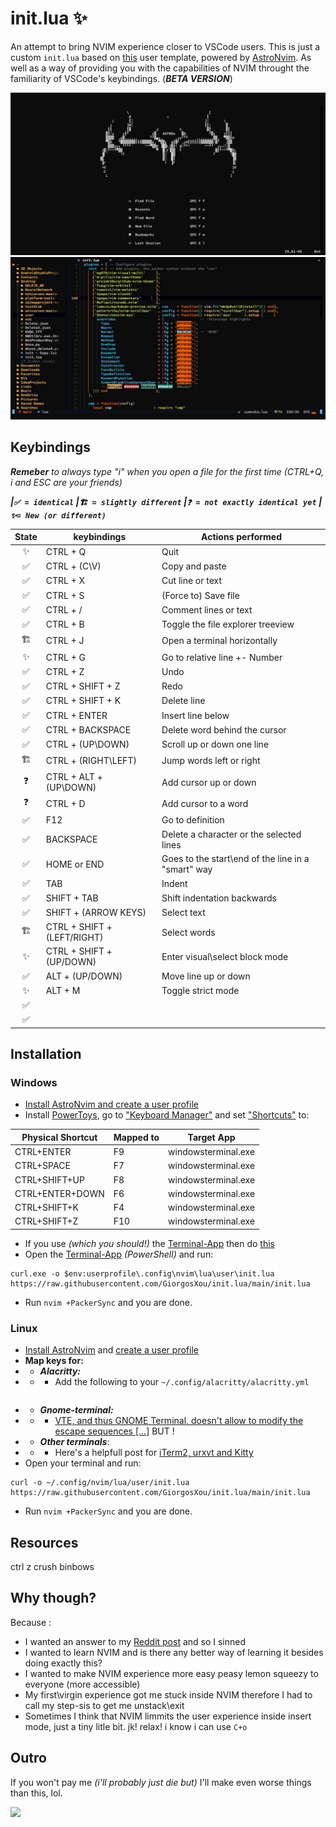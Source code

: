 # init.lua ✨
An attempt to bring NVIM experience closer to VSCode users. This is just a custom `init.lua` based on [this][11] user template, powered by [AstroNvim][12]. As well as a way of providing you with the capabilities of NVIM throught the familiarity of VSCode's keybindings. (***BETA VERSION***)

<div align="center"><p>
<img src=".\images\1.jpg"/>
<img src=".\images\2.jpg"/>
</p></div>


## Keybindings
***Remeber*** *to always type "i" when you open a file for the first time (CTRL+Q, i and ESC are your friends)*

***|`✅ = identical` |`🏗️ = slightly different` |`❓ = not exactly identical yet` |`✨= New (or different)`***

|State|         keybindings         |                  Actions performed                 |
| :-: | --------------------------- | -------------------------------------------------- |
|  ✨ | CTRL + Q                    | Quit                                               |
|  ✅ | CTRL + (C\V)                | Copy and paste                                     |
|  ✅ | CTRL + X                    | Cut line or text                                   |
|  ✅ | CTRL + S                    | (Force to) Save file                               |
|  ✅ | CTRL + /                    | Comment lines or text                              |
|  ✅ | CTRL + B                    | Toggle the file explorer treeview                  |
|  🏗️ | CTRL + J                    | Open a terminal horizontally                       |
|  ✨ | CTRL + G                    | Go to relative line +- Number                      |
|  ✅ | CTRL + Z                    | Undo                                               |
|  ✅ | CTRL + SHIFT + Z            | Redo                                               |
|  ✅ | CTRL + SHIFT + K            | Delete line                                        |
|  ✅ | CTRL + ENTER                | Insert line below                                  |
|  ✅ | CTRL + BACKSPACE            | Delete word behind the cursor                      |
|  ✅ | CTRL + (UP\DOWN)            | Scroll up or down one line                         |
|  🏗️ | CTRL + (RIGHT\LEFT)         | Jump words left or right                           |
|  ❓ | CTRL + ALT + (UP\DOWN)      | Add cursor up or down                              |
|  ❓ | CTRL + D                    | Add cursor to a word                               |
|  ✅ | F12                         | Go to definition                                   |
|  ✅ | BACKSPACE                   | Delete a character or the selected lines           |
|  ✅ | HOME or END                 | Goes to the start\end of the line in a "smart" way |
|  ✅ | TAB                         | Indent                                             |
|  ✅ | SHIFT + TAB                 | Shift indentation backwards                        |
|  ✅ | SHIFT + (ARROW KEYS)        | Select text                                        |
|  🏗️ | CTRL + SHIFT + (LEFT/RIGHT) | Select words                                       |
|  ✨ | CTRL + SHIFT + (UP/DOWN)    | Enter visual\select block mode                     |
|  ✅ | ALT + (UP/DOWN)             | Move line up or down                               |
|  ✨ | ALT + M                     | Toggle strict mode                                 |
|  ✅ |||
|  ✅ |||



## Installation
### Windows
* [Install AstroNvim and create a user profile][0] 
* Install [PowerToys][4], go to ["Keyboard Manager"][5] and set ["Shortcuts"][6] to:

| Physical Shortcut | Mapped to |     Target App      |
| ----------------- | --------- | ------------------- |
| CTRL+ENTER        | F9        | windowsterminal.exe |
| CTRL+SPACE        | F7        | windowsterminal.exe |
| CTRL+SHIFT+UP     | F8        | windowsterminal.exe |
| CTRL+ENTER+DOWN   | F6        | windowsterminal.exe |
| CTRL+SHIFT+K      | F4        | windowsterminal.exe |
| CTRL+SHIFT+Z      | F10       | windowsterminal.exe |


* If you use *(which you should!)* the [Terminal-App][3] then do [this][7]
* Open the [Terminal-App][3] *(PowerShell)* and run:
```terminal
curl.exe -o $env:userprofile\.config\nvim\lua\user\init.lua https://raw.githubusercontent.com/GiorgosXou/init.lua/main/init.lua
```
* Run `nvim +PackerSync` and you are done.

### Linux
* [Install AstroNvim][1] and [create a user profile][2]
* **Map keys for:**
* * ***Alacritty:***
* * * Add the following to your `~/.config/alacritty/alacritty.yml`
```yml

```
* * ***Gnome-terminal:***
* * * [VTE, and thus GNOME Terminal, doesn't allow to modify the escape sequences  [...]][8] BUT !
* * ***Other terminals***:
* * * Here's a helpfull post for [iTerm2, urxvt and Kitty][9]
* Open your terminal and run:
```terminal
curl -o ~/.config/nvim/lua/user/init.lua https://raw.githubusercontent.com/GiorgosXou/init.lua/main/init.lua
```
* Run `nvim +PackerSync` and you are done.


## Resources
ctrl z crush binbows

## Why though?
Because :
* I wanted an answer to my [Reddit post][10] and so I sinned
* I wanted to learn NVIM and is there any better way of learning it besides doing exactly this?
* I wanted to make NVIM experience more easy peasy lemon squeezy to everyone (more accessible)
* My first\virgin experience got me stuck inside NVIM therefore I had to call my step-sis to get me unstack\exit
* Sometimes I think that NVIM limmits the user experience inside insert mode, just a tiny litle bit. jk! relax! i know i can use `C+o`


## Outro
If you won't pay me *(i'll probably just die but)* I'll make even worse things than this, lol.

<img src="https://img.shields.io/github/last-commit/GiorgosXou/init.lua?color=%4dc71f&label=Last%20Commit%20Suicide&logo=github&style=flat-square"/>



<!--
    https://github.com/neovim/neovim/issues/8139 
    if this goes well i might consider making an init for every terminal?
-->

[0]:  https://github.com/GiorgosXou/Random-stuff/blob/main/Notes/note3.md
[1]:  https://github.com/AstroNvim/AstroNvim#%EF%B8%8F-installation
[2]:  https://astronvim.github.io/configuration/manage_user_config
[3]:  https://apps.microsoft.com/store/detail/windows-terminal/9N0DX20HK701
[4]:  https://apps.microsoft.com/store/detail/microsoft-powertoys/XP89DCGQ3K6VLD
[5]:  https://docs.microsoft.com/en-us/windows/powertoys/keyboard-manager
[6]:  https://docs.microsoft.com/en-us/windows/powertoys/keyboard-manager#remap-shortcuts
[7]:  https://stackoverflow.com/a/65109836/11465149
[8]:  https://askubuntu.com/a/1414453/1425586
[9]:  https://stackoverflow.com/a/42461580/11465149
[10]: https://www.reddit.com/r/neovim/comments/rup7no/vscode_keybinding_in_nvim/
[11]: https://github.com/AstroNvim/AstroNvim/tree/main/lua/user_example
[12]: https://github.com/AstroNvim/AstroNvim
